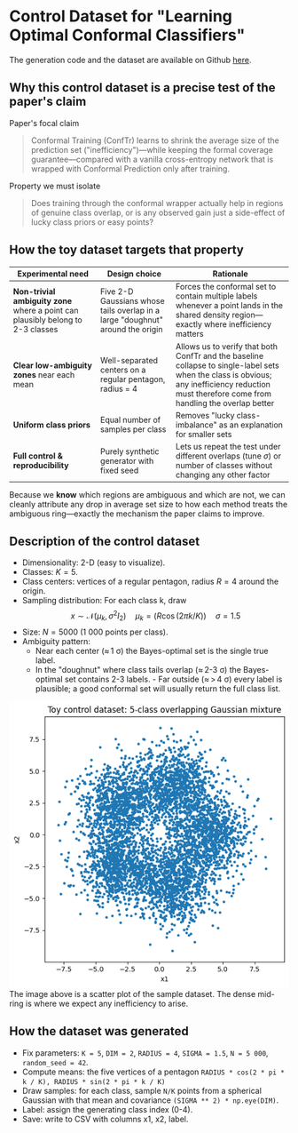 # Control Dataset for "Learning Optimal Conformal Classifiers"

The generation code and the dataset are available on Github [here](https://github.com/feenix-ho/control-dataset).

## Why this control dataset is a precise test of the paper's claim

Paper's focal claim

> Conformal Training (ConfTr) learns to shrink the average size of the prediction set ("inefficiency")—while keeping the formal coverage guarantee—compared with a vanilla cross-entropy network that is wrapped with Conformal Prediction only after training.

Property we must isolate

> Does training through the conformal wrapper actually help in regions of genuine class overlap, or is any observed gain just a side-effect of lucky class priors or easy points?

## How the toy dataset targets that property

| Experimental need                                                                | Design choice                                                                  | Rationale                                                                                                                                                                                      |
| -------------------------------------------------------------------------------- | ------------------------------------------------------------------------------ | ---------------------------------------------------------------------------------------------------------------------------------------------------------------------------------------------- |
| **Non-trivial ambiguity zone** where a point can plausibly belong to 2-3 classes | Five 2-D Gaussians whose tails overlap in a large "doughnut" around the origin | Forces the conformal set to contain multiple labels whenever a point lands in the shared density region—exactly where inefficiency matters                                                     |
| **Clear low-ambiguity zones** near each mean                                     | Well-separated centers on a regular pentagon, radius = 4                       | Allows us to verify that both ConfTr and the baseline collapse to single-label sets when the class is obvious; any inefficiency reduction must therefore come from handling the overlap better |
| **Uniform class priors**                                                         | Equal number of samples per class                                              | Removes "lucky class-imbalance" as an explanation for smaller sets                                                                                                                             |
| **Full control & reproducibility**                                               | Purely synthetic generator with fixed seed                                     | Lets us repeat the test under different overlaps (tune _σ_) or number of classes without changing any other factor                                                                             |

Because we **know** which regions are ambiguous and which are not, we can cleanly attribute any drop in average set size to how each method treats the ambiguous ring—exactly the mechanism the paper claims to improve.

## Description of the control dataset

-   Dimensionality: 2-D (easy to visualize).
-   Classes: $K = 5$.
-   Class centers: vertices of a regular pentagon, radius $R = 4$ around the origin.
-   Sampling distribution: For each class k, draw
    $$
    x \sim \mathcal{N}(\mu_k, \sigma ^2 I_2) \quad \mu_k = (R \cos (2 \pi k/ K)) \quad \sigma = 1.5
    $$
-   Size: $N = 5 000$ (1 000 points per class).
-   Ambiguity pattern:
    -   Near each center (≈ 1 σ) the Bayes-optimal set is the single true label.
    -   In the "doughnut" where class tails overlap (≈ 2-3 σ) the Bayes-optimal set contains 2-3 labels. - Far outside (≈ > 4 σ) every label is plausible; a good conformal set will usually return the full class list.

![](plot.png)
The image above is a scatter plot of the sample dataset. The dense mid-ring is where we expect any inefficiency to arise.

## How the dataset was generated

-   Fix parameters: `K = 5`, `DIM = 2`, `RADIUS = 4`, `SIGMA = 1.5`, `N = 5 000`, `random_seed = 42`.
-   Compute means: the five vertices of a pentagon `RADIUS * cos(2 * pi * k / K), RADIUS * sin(2 * pi * k / K)`
-   Draw samples: for each class, sample `N/K` points from a spherical Gaussian with that mean and covariance `(SIGMA ** 2) * np.eye(DIM)`.
-   Label: assign the generating class index (0-4).
-   Save: write to CSV with columns x1, x2, label.
